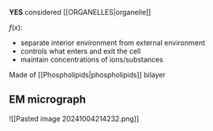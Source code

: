 **YES** considered [[ORGANELLES|organelle]]

$f(x)$: 
- separate interior environment from external environment
- controls what enters and exit the cell
- maintain concentrations of ions/substances

Made of [[Phospholipids|phospholipids]] bilayer
## EM micrograph
![[Pasted image 20241004214232.png]]